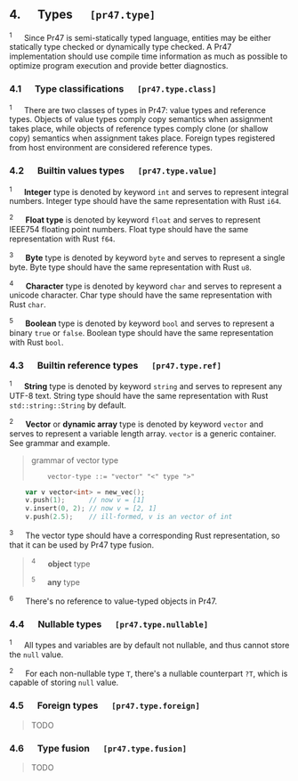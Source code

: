 ## 4. &emsp; Types &emsp; `[pr47.type]`

<sup>1</sup> &emsp; Since Pr47 is semi-statically typed language, entities may be either statically type checked or dynamically type checked. A Pr47 implementation should use compile time information as much as possible to optimize program execution and provide better diagnostics.

### 4.1 &emsp; Type classifications &emsp; `[pr47.type.class]`

<sup>1</sup> &emsp; There are two classes of types in Pr47: value types and reference types. Objects of value types comply copy semantics when assignment takes place, while objects of reference types comply clone (or shallow copy) semantics when assignment takes place. Foreign types registered from host environment are considered reference types.

### 4.2 &emsp; Builtin values types &emsp; `[pr47.type.value]`

<sup>1</sup> &emsp; **Integer** type is denoted by keyword `int` and serves to represent integral numbers. Integer type should have the same representation with Rust `i64`.

<sup>2</sup> &emsp; **Float type** is denoted by keyword `float` and serves to represent IEEE754 floating point numbers. Float type should have the same representation with Rust `f64`.

<sup>3</sup> &emsp; **Byte** type is denoted by keyword `byte` and serves to represent a single byte. Byte type should have the same representation with Rust `u8`.

<sup>4</sup> &emsp; **Character** type is denoted by keyword `char` and serves to represent a unicode character. Char type should have the same representation with Rust `char`.

<sup>5</sup> &emsp; **Boolean** type is denoted by keyword `bool` and serves to represent a binary `true` or `false`. Boolean type should have the same representation with Rust `bool`.

### 4.3 &emsp; Builtin reference types &emsp; `[pr47.type.ref]`

<sup>1</sup> &emsp; **String** type is denoted by keyword `string` and serves to represent any UTF-8 text. String type should have the same representation with Rust `std::string::String` by default.

<sup>2</sup> &emsp; **Vector** or **dynamic array** type is denoted by keyword `vector` and serves to represent a variable length array. `vector` is a generic container. See grammar and example.

> grammar of vector type
> 
> ```plaintext
>     vector-type ::= "vector" "<" type ">"
> ```

```go
    var v vector<int> = new_vec();
    v.push(1);      // now v = [1]
    v.insert(0, 2); // now v = [2, 1]
    v.push(2.5);    // ill-formed, v is an vector of int
```

<sup>3</sup> &emsp; The vector type should have a corresponding Rust representation, so that it can be used by Pr47 type fusion.

> <sup>4</sup> &emsp; **object** type
>
> <sup>5</sup> &emsp; **any** type

<sup>6</sup> &emsp; There's no reference to value-typed objects in Pr47.

### 4.4 &emsp; Nullable types &emsp; `[pr47.type.nullable]`

<sup>1</sup> &emsp; All types and variables are by default not nullable, and thus cannot store the `null` value.

<sup>2</sup> &emsp; For each non-nullable type `T`, there's a nullable counterpart `?T`, which is capable of storing `null` value.

### 4.5 &emsp; Foreign types &emsp; `[pr47.type.foreign]`

> TODO

### 4.6 &emsp; Type fusion &emsp; `[pr47.type.fusion]`

> TODO